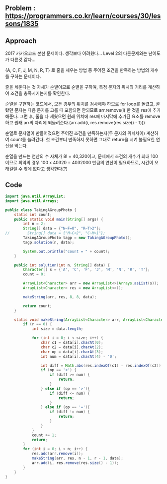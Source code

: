 ## Problem : https://programmers.co.kr/learn/courses/30/lessons/1835

## Approach

2017 카카오코드 본선 문제이다. 생각보다 어려웠다... Level 2의 다른문제와는 난이도가 다른것 같다...

{A, C, F, J, M, N, R, T} 로 줄을 세우는 방법 중 주어진 조건을 만족하는 방법의 개수를 구하는 문제이다.

줄을 세운다는 것 자체가 순열이므로 순열을 구하여, 특정 문자의 위치의 거리를 계산하여 조건을 충족시키는지를 확인한다.

순열을 구현하는 코드에서, 모든 경우의 위치를 검사해야 하므로  for loop를 돌렸고, 골랐던 문자는 다음 문자를 고를 때 포함되면 안되므로 arr.remove(i) 한 것을 res에 추가해준다. 
그런 후, 줄을 다 세웠으면 원래 위치에 res에 마지막에 추가된 요소를 remove하고 원래 arr의 자리에 되돌려준다.(arr.add(i, res.remove(res.size() - 1)))

순열로 문자열이 만들어졌으면 주어진 조건을 만족하는지(두 문자의 위치차이) 계산하여 count를 늘려간다.
첫 조건부터 만족하지 못하면 그대로 return을 시켜 불필요한 연산을 막는다.

순열을 만드는 연산의 수 자체가 8! = 40,320이고, 문제에서 조건의 개수가 최대 100이므로 최악의 경우 100 x 40320 = 4032000 만큼의 연산이 필요하므로, 시간이 오래걸릴 수 밖에 없다고 생각한다(?)

## Code

```java
import java.util.ArrayList;
import java.util.Arrays;

public class TakingAGroupPhoto {
    static int count;
    public static void main(String[] args) {
        int n = 2;
        String[] data = {"N~F=0", "R~T>2"};
//        String[] data = {"M~C<2", "C~M>1"};
        TakingAGroupPhoto tagp = new TakingAGroupPhoto();
        tagp.solution(n, data);

        System.out.println("count = " + count);
    }

    public int solution(int n, String[] data) {
        Character[] s = {'A', 'C', 'F', 'J', 'M', 'N', 'R', 'T'};
        count = 0;

        ArrayList<Character> arr = new ArrayList<>(Arrays.asList(s));
        ArrayList<Character> res = new ArrayList<>();

        makeString(arr, res, 8, 8, data);

        return count;
    }

    static void makeString(ArrayList<Character> arr, ArrayList<Character> res, int n, int r, String[] data) {
        if (r == 0) {
            int size = data.length;

            for (int i = 0; i < size; i++) {
                char c1 = data[i].charAt(0);
                char c2 = data[i].charAt(2);
                char op = data[i].charAt(3);
                int num = data[i].charAt(4) - '0';

                int diff = Math.abs(res.indexOf(c1) - res.indexOf(c2)) - 1;
                if (op == '<') {
                    if (diff >= num) {
                        return;
                    }
                } else if (op == '>'){
                    if (diff <= num) {
                        return;
                    }
                } else if (op == '='){
                    if (diff != num) {
                        return;
                    }
                }
            }
            count += 1;
            return;
        }
        for (int i = 0; i < n; i++) {
            res.add(arr.remove(i));
            makeString(arr, res, n - 1, r - 1, data);
            arr.add(i, res.remove(res.size() - 1));
        }
    }
}

```

